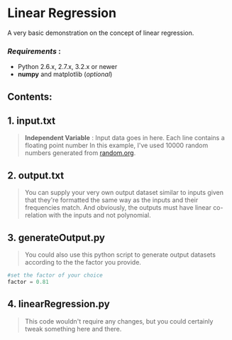 #   Linear Regression
A very basic demonstration on the concept of linear regression.

### _Requirements_ : 
*   Python 2.6.x, 2.7.x, 3.2.x or newer
*   **numpy** and matplotlib (_optional_)


## Contents:
##  1. input.txt
>   __Independent Variable__ : Input data goes in here.
>   Each line contains a floating point number
>   In this example, I've used 10000 random numbers generated from [random.org](https://www.random.org).

##  2. output.txt
>You can supply your very own output dataset similar to inputs given that they're formatted 
>the same way as the inputs and their frequencies match.
>And obviously, the outputs must have linear co-relation with the inputs and not polynomial.

## 3. generateOutput.py
>You could also use this python script to generate output datasets according to the
>the factor you provide.
```python
#set the factor of your choice 
factor = 0.81
```
## 4. linearRegression.py
>This code wouldn't require any changes, but you could certainly tweak something here and there.

